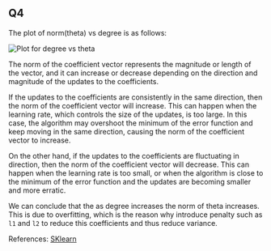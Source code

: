 ## Q4

The plot of norm(theta) vs degree is as follows:

![Plot for degree vs theta](Plots/Question4/Norm(θ)_vs_Degree.png)



The norm of the coefficient vector represents the magnitude or length of the vector, and it can increase or decrease depending on the direction and magnitude of the updates to the coefficients.

If the updates to the coefficients are consistently in the same direction, then the norm of the coefficient vector will increase. This can happen when the learning rate, which controls the size of the updates, is too large. In this case, the algorithm may overshoot the minimum of the error function and keep moving in the same direction, causing the norm of the coefficient vector to increase.

On the other hand, if the updates to the coefficients are fluctuating in direction, then the norm of the coefficient vector will decrease. This can happen when the learning rate is too small, or when the algorithm is close to the minimum of the error function and the updates are becoming smaller and more erratic.

We can conclude that the as degree increases the norm of theta increases. This is due to overfitting, which is the reason why introduce penalty such as ```l1``` and ```l2``` to reduce this coefficients and thus reduce variance.

References:
[SKlearn](https://github.com/scikit-learn/scikit-learn/tree/main/sklearn/preprocessing)